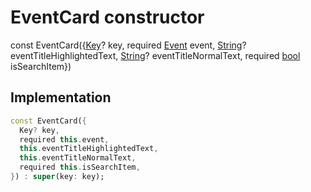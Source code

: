 


# EventCard constructor






const
EventCard({[Key](https://api.flutter.dev/flutter/foundation/Key-class.html)? key, required [Event](../../models_events_event_model/Event-class.md) event, [String](https://api.flutter.dev/flutter/dart-core/String-class.html)? eventTitleHighlightedText, [String](https://api.flutter.dev/flutter/dart-core/String-class.html)? eventTitleNormalText, required [bool](https://api.flutter.dev/flutter/dart-core/bool-class.html) isSearchItem})





## Implementation

```dart
const EventCard({
  Key? key,
  required this.event,
  this.eventTitleHighlightedText,
  this.eventTitleNormalText,
  required this.isSearchItem,
}) : super(key: key);
```







